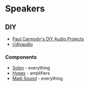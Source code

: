 # Speakers


## DIY

- [Paul Carmody's DIY Audio Projects](https://sites.google.com/site/undefinition/diy)
- [r/diyaudio](https://www.reddit.com/r/diyaudio/)

### Components

- [Solen](https://solen.ca/en) - everything
- [Hypex](https://www.hypex.nl/) - amplifiers
- [Madi Sound](https://www.madisoundspeakerstore.com/index.php) - everything
